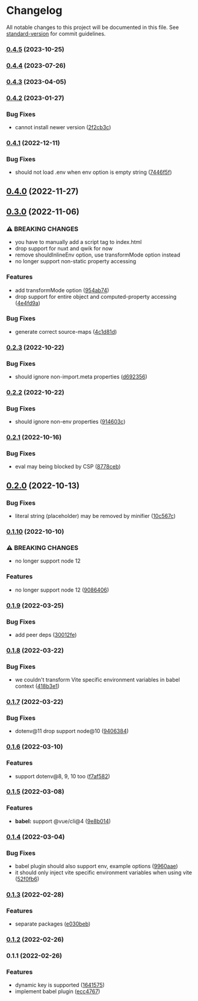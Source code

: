 # Changelog

All notable changes to this project will be documented in this file. See [standard-version](https://github.com/conventional-changelog/standard-version) for commit guidelines.

### [0.4.5](https://github.com/iendeavor/import-meta-env/compare/babel0.4.4...babel0.4.5) (2023-10-25)

### [0.4.4](https://github.com/iendeavor/import-meta-env/compare/babel0.4.3...babel0.4.4) (2023-07-26)

### [0.4.3](https://github.com/iendeavor/import-meta-env/compare/babel0.4.2...babel0.4.3) (2023-04-05)

### [0.4.2](https://github.com/iendeavor/import-meta-env/compare/babel0.4.1...babel0.4.2) (2023-01-27)


### Bug Fixes

* cannot install newer version ([2f2cb3c](https://github.com/iendeavor/import-meta-env/commit/2f2cb3cb9f450b322d31bfeec4fa2b44826ba693))

### [0.4.1](https://github.com/iendeavor/import-meta-env/compare/babel0.4.0...babel0.4.1) (2022-12-11)


### Bug Fixes

* should not load .env when env option is empty string ([7446f5f](https://github.com/iendeavor/import-meta-env/commit/7446f5f9adfc68e9c88191dfd9b0b7ab6f37fd4c))

## [0.4.0](https://github.com/iendeavor/import-meta-env/compare/babel0.3.0...babel0.4.0) (2022-11-27)

## [0.3.0](https://github.com/iendeavor/import-meta-env/compare/babel0.2.3...babel0.3.0) (2022-11-06)


### ⚠ BREAKING CHANGES

* you have to manually add a script tag to index.html
* drop support for nuxt and qwik for now
* remove shouldInlineEnv option, use transformMode option instead
* no longer support non-static property accessing

### Features

* add transformMode option ([954ab74](https://github.com/iendeavor/import-meta-env/commit/954ab746a04d0ff505be7d4daef8c7986c824b09))
* drop support for entire object and computed-property accessing ([4e4fd9a](https://github.com/iendeavor/import-meta-env/commit/4e4fd9aa54710eafbb79e79aa340ea53e0e864a7))


### Bug Fixes

* generate correct source-maps ([4c1d81d](https://github.com/iendeavor/import-meta-env/commit/4c1d81dc929f104546671fb91e55c26f2fd4061a))

### [0.2.3](https://github.com/iendeavor/import-meta-env/compare/babel0.2.2...babel0.2.3) (2022-10-22)


### Bug Fixes

* should ignore non-import.meta properties ([d692356](https://github.com/iendeavor/import-meta-env/commit/d6923562ab6442f6a20fa47eb9b2e4868acd1251))

### [0.2.2](https://github.com/iendeavor/import-meta-env/compare/babel0.2.1...babel0.2.2) (2022-10-22)


### Bug Fixes

* should ignore non-env properties ([914603c](https://github.com/iendeavor/import-meta-env/commit/914603cbb1480b7614964b02e477725c7878b88b))

### [0.2.1](https://github.com/iendeavor/import-meta-env/compare/babel0.2.0...babel0.2.1) (2022-10-16)


### Bug Fixes

* eval may being blocked by CSP ([8778ceb](https://github.com/iendeavor/import-meta-env/commit/8778ceb356c9696177a295c4347d3c5fc6f7f723))

## [0.2.0](https://github.com/iendeavor/import-meta-env/compare/babel0.1.10...babel0.2.0) (2022-10-13)


### Bug Fixes

* literal string (placeholder) may be removed by minifier ([10c567c](https://github.com/iendeavor/import-meta-env/commit/10c567c288dfee2da866910cf895fb1c00fa338d))

### [0.1.10](https://github.com/iendeavor/import-meta-env/compare/babel0.1.9...babel0.1.10) (2022-10-10)


### ⚠ BREAKING CHANGES

* no longer support node 12

### Features

* no longer support node 12 ([9086406](https://github.com/iendeavor/import-meta-env/commit/908640683e0dff593816c75903da51f971943863))

### [0.1.9](https://github.com/iendeavor/import-meta-env/compare/babel0.1.8...babel0.1.9) (2022-03-25)


### Bug Fixes

* add peer deps ([30012fe](https://github.com/iendeavor/import-meta-env/commit/30012fe3db552c1a246423e04485c4be04e618b9))

### [0.1.8](https://github.com/iendeavor/import-meta-env/compare/babel0.1.7...babel0.1.8) (2022-03-22)


### Bug Fixes

* we couldn't transform Vite specific environment variables in babel context ([418b3e1](https://github.com/iendeavor/import-meta-env/commit/418b3e13567fb1deb74d78f1aa4ed74c53a86fb9))

### [0.1.7](https://github.com/iendeavor/import-meta-env/compare/babel0.1.6...babel0.1.7) (2022-03-22)


### Bug Fixes

* dotenv@11 drop support node@10 ([9406384](https://github.com/iendeavor/import-meta-env/commit/940638468ce164a214a74dbd11035c1cf4898759))

### [0.1.6](https://github.com/iendeavor/import-meta-env/compare/babel0.1.5...babel0.1.6) (2022-03-10)


### Features

* support dotenv@8, 9, 10 too ([f7af582](https://github.com/iendeavor/import-meta-env/commit/f7af5828a716c3348a8373e50b0e20c9c42c86c3))

### [0.1.5](https://github.com/iendeavor/import-meta-env/compare/babel0.1.4...babel0.1.5) (2022-03-08)


### Features

* **babel:** support @vue/cli@4 ([9e8b014](https://github.com/iendeavor/import-meta-env/commit/9e8b0147fc3ffe2fa25e38d239ee748b576636cc))

### [0.1.4](https://github.com/iendeavor/import-meta-env/compare/babel0.1.3...babel0.1.4) (2022-03-04)


### Bug Fixes

* babel plugin should also support env, example options ([9960aae](https://github.com/iendeavor/import-meta-env/commit/9960aae34edf5d0d02e56fb286f790b0289a9cbb))
* it should only inject vite specific environment variables when using vite ([52f0fb6](https://github.com/iendeavor/import-meta-env/commit/52f0fb6800c751afcedd7e9270ad1aa9bac6b9e1))

### [0.1.3](https://github.com/iendeavor/import-meta-env/compare/babel0.1.2...babel0.1.3) (2022-02-28)


### Features

* separate packages ([e030beb](https://github.com/iendeavor/import-meta-env/commit/e030beba3217f6d85f82f9a4ad724516fbcb1160))

### [0.1.2](https://github.com/iendeavor/import-meta-env/compare/babel0.1.1...babel0.1.2) (2022-02-26)

### 0.1.1 (2022-02-26)


### Features

* dynamic key is supported ([1641575](https://github.com/iendeavor/import-meta-env/commit/164157536418cbe737048a5166e7f91baffbbcc4))
* implement babel plugin ([ecc4767](https://github.com/iendeavor/import-meta-env/commit/ecc47677b9a8772b01e687ebc91deeae1eaa3a77))
